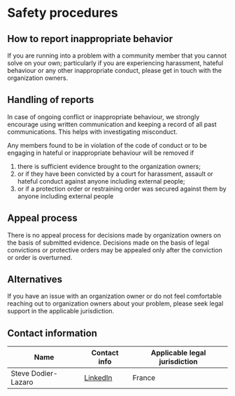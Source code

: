 # Safety procedures

## How to report inappropriate behavior

If you are running into a problem with a community member that you cannot solve on your own; particularly if you are experiencing harassment, hateful behaviour or any other inappropriate conduct, please get in touch with the organization owners.

## Handling of reports

In case of ongoing conflict or inappropriate behaviour, we strongly encourage using written communication and keeping a record of all past communications. This helps with investigating misconduct.

Any members found to be in violation of the code of conduct or to be engaging in hateful or inappropriate behaviour will be removed if 
1. there is sufficient evidence brought to the organization owners;
2. or if they have been convicted by a court for harassment, assault or hateful conduct against anyone including external people;
3. or if a protection order or restraining order was secured against them by anyone including external people

## Appeal process

There is no appeal process for decisions made by organization owners on the basis of submitted evidence. Decisions made on the basis of legal convictions or protective orders may be appealed only after the conviction or order is overturned.

## Alternatives

If you have an issue with an organization owner or do not feel comfortable reaching out to organization owners about your problem, please seek legal support in the applicable jurisdiction.

## Contact information


| Name                | Contact info                                               | Applicable legal jurisdiction |
| ------------------- | ---------------------------------------------------------- | ----------------------------- |
| Steve Dodier-Lazaro | [LinkedIn](https://www.linkedin.com/in/stevedodierlazaro/) | France                        |
